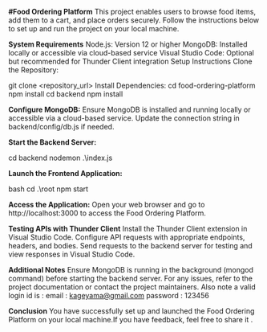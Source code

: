 **#Food Ordering Platform**
This project enables users to browse food items, add them to a cart, and place orders securely. Follow the instructions below to set up and run the project on your local machine.

**System Requirements**
Node.js: Version 12 or higher
MongoDB: Installed locally or accessible via cloud-based service
Visual Studio Code: Optional but recommended for Thunder Client integration
Setup Instructions
Clone the Repository:

git clone <repository_url>
Install Dependencies:
cd food-ordering-platform
npm install
cd backend
npm install

**Configure MongoDB:**
Ensure MongoDB is installed and running locally or accessible via a cloud-based service. Update the connection string in backend/config/db.js if needed.

**Start the Backend Server:**

cd backend
nodemon .\index.js

**Launch the Frontend Application:**

bash
cd .\root
npm start

**Access the Application:**
Open your web browser and go to http://localhost:3000 to access the Food Ordering Platform.

**Testing APIs with Thunder Client**
Install the Thunder Client extension in Visual Studio Code.
Configure API requests with appropriate endpoints, headers, and bodies.
Send requests to the backend server for testing and view responses in Visual Studio Code.

**Additional Notes**
Ensure MongoDB is running in the background (mongod command) before starting the backend server.
For any issues, refer to the project documentation or contact the project maintainers.
Also note a valid login id is :
email : kageyama@gmail.com
password : 123456


**Conclusion**
You have successfully set up and launched the Food Ordering Platform on your local machine.If you have feedback, feel free to share it .
